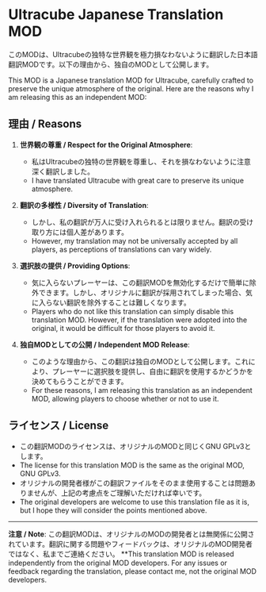 # Ultracube Japanese Translation MOD

このMODは、Ultracubeの独特な世界観を極力損なわないように翻訳した日本語翻訳MODです。以下の理由から、独自のMODとして公開します。

This MOD is a Japanese translation MOD for Ultracube, carefully crafted to preserve the unique atmosphere of the original. Here are the reasons why I am releasing this as an independent MOD:

## 理由 / Reasons

1. **世界観の尊重 / Respect for the Original Atmosphere**:
   - 私はUltracubeの独特の世界観を尊重し、それを損なわないように注意深く翻訳しました。
   - I have translated Ultracube with great care to preserve its unique atmosphere.

2. **翻訳の多様性 / Diversity of Translation**:
   - しかし、私の翻訳が万人に受け入れられるとは限りません。翻訳の受け取り方には個人差があります。
   - However, my translation may not be universally accepted by all players, as perceptions of translations can vary widely.

3. **選択肢の提供 / Providing Options**:
   - 気に入らないプレーヤーは、この翻訳MODを無効化するだけで簡単に除外できます。しかし、オリジナルに翻訳が採用されてしまった場合、気に入らない翻訳を除外することは難しくなります。
   - Players who do not like this translation can simply disable this translation MOD. However, if the translation were adopted into the original, it would be difficult for those players to avoid it.

4. **独自MODとしての公開 / Independent MOD Release**:
   - このような理由から、この翻訳は独自のMODとして公開します。これにより、プレーヤーに選択肢を提供し、自由に翻訳を使用するかどうかを決めてもらうことができます。
   - For these reasons, I am releasing this translation as an independent MOD, allowing players to choose whether or not to use it.

## ライセンス / License

- この翻訳MODのライセンスは、オリジナルのMODと同じくGNU GPLv3とします。
- The license for this translation MOD is the same as the original MOD, GNU GPLv3.
- オリジナルの開発者様がこの翻訳ファイルをそのまま使用することは問題ありませんが、上記の考慮点をご理解いただければ幸いです。
- The original developers are welcome to use this translation file as it is, but I hope they will consider the points mentioned above.


---

**注意 / Note**: この翻訳MODは、オリジナルのMODの開発者とは無関係に公開されています。翻訳に関する問題やフィードバックは、オリジナルのMOD開発者ではなく、私までご連絡ください。
**This translation MOD is released independently from the original MOD developers. For any issues or feedback regarding the translation, please contact me, not the original MOD developers.
